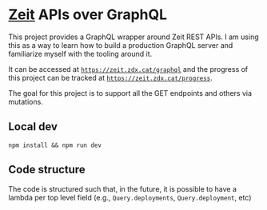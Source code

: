 # [Zeit](https://zeit.co/) APIs over GraphQL

This project provides a GraphQL wrapper around Zeit REST APIs.
I am using this as a way to learn how to build a production GraphQL server and familiarize myself with the tooling around it.

It can be accessed at [`https://zeit.zdx.cat/graphql`](https://zeit.zdx.cat/graphql)
and the progress of this project can be tracked at [`https://zeit.zdx.cat/progress`](https://zeit.zdx.cat/progress).

The goal for this project is to support all the GET endpoints and others via mutations.

## Local dev

`npm install && npm run dev`

## Code structure

The code is structured such that, in the future, it is possible to have a lambda
per top level field (e.g., `Query.deployments`, `Query.deployment`, etc)
